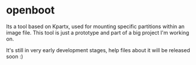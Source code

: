 openboot
=======

Its a tool based on Kpartx, used for mounting specific partitions within
an image file. This tool is just a prototype and part of a big project
I'm working on.

It's still in very early development stages, help files about it will be released soon :) 
